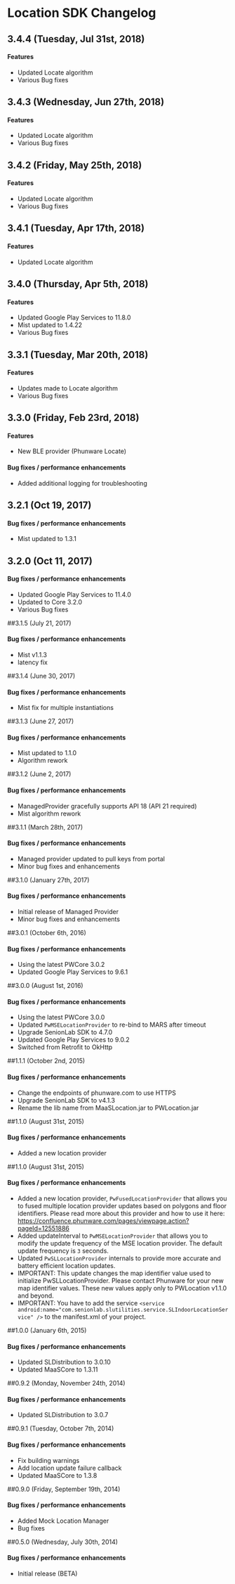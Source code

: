 # Location SDK Changelog
## 3.4.4 (Tuesday, Jul 31st, 2018)
#### Features
* Updated Locate algorithm
* Various Bug fixes

## 3.4.3 (Wednesday, Jun 27th, 2018)
#### Features
* Updated Locate algorithm
* Various Bug fixes

## 3.4.2 (Friday, May 25th, 2018)
#### Features
* Updated Locate algorithm
* Various Bug fixes

## 3.4.1 (Tuesday, Apr 17th, 2018)
#### Features
* Updated Locate algorithm

## 3.4.0 (Thursday, Apr 5th, 2018)
#### Features
* Updated Google Play Services to 11.8.0
* Mist updated to 1.4.22
* Various Bug fixes

## 3.3.1 (Tuesday, Mar 20th, 2018)
#### Features
* Updates made to Locate algorithm
* Various Bug fixes

## 3.3.0 (Friday, Feb 23rd, 2018)
#### Features
* New BLE provider (Phunware Locate)

#### Bug fixes / performance enhancements
* Added additional logging for troubleshooting

## 3.2.1 (Oct 19, 2017)
#### Bug fixes / performance enhancements
 * Mist updated to 1.3.1

## 3.2.0 (Oct 11, 2017)
#### Bug fixes / performance enhancements
 * Updated Google Play Services to 11.4.0
 * Updated to Core 3.2.0
 * Various Bug fixes

##3.1.5 (July 21, 2017)
#### Bug fixes / performance enhancements
 * Mist v1.1.3
 * latency fix

##3.1.4 (June 30, 2017)
#### Bug fixes / performance enhancements
 * Mist fix for multiple instantiations

##3.1.3 (June 27, 2017)
#### Bug fixes / performance enhancements
 * Mist updated to 1.1.0
 * Algorithm rework

##3.1.2 (June 2, 2017)
#### Bug fixes / performance enhancements
 * ManagedProvider gracefully supports API 18 (API 21 required)
 * Mist algorithm rework

##3.1.1 (March 28th, 2017)
#### Bug fixes / performance enhancements
 * Managed provider updated to pull keys from portal
 * Minor bug fixes and enhancements

##3.1.0 (January 27th, 2017)
#### Bug fixes / performance enhancements
 * Initial release of Managed Provider
 * Minor bug fixes and enhancements

##3.0.1 (October 6th, 2016)
#### Bug fixes / performance enhancements
 *  Using the latest PWCore 3.0.2
 * Updated Google Play Services to 9.6.1

##3.0.0 (August 1st, 2016)
#### Bug fixes / performance enhancements
 *  Using the latest PWCore 3.0.0
 *  Updated `PwMSELocationProvider` to re-bind to MARS after timeout
 * Upgrade SenionLab SDK to 4.7.0
 * Updated Google Play Services to 9.0.2
 * Switched from Retrofit to OkHttp

##1.1.1 (October 2nd, 2015)
#### Bug fixes / performance enhancements
 *  Change the endpoints of phunware.com to use HTTPS
 *  Upgrade SenionLab SDK to v4.1.3
 *  Rename the lib name from MaaSLocation.jar to PWLocation.jar

##1.1.0 (August 31st, 2015)
#### Bug fixes / performance enhancements
 *  Added a new location provider

##1.1.0 (August 31st, 2015)
#### Bug fixes / performance enhancements
 *  Added a new location provider, `PwFusedLocationProvider` that allows you to fused multiple location provider updates based on polygons and floor identifiers. Please read more about this provider and how to use it here: https://confluence.phunware.com/pages/viewpage.action?pageId=12551886
 *  Added updateInterval to `PwMSELocationProvider` that allows you to modify the update frequency of the MSE location provider. The default update frequency is `3` seconds.
 *  Updated `PwSLLocationProvider` internals to provide more accurate and battery efficient location updates.
* IMPORTANT: This update changes the map identifier value used to initialize PwSLLocationProvider. Please contact Phunware for your new map identifier values. These new values apply only to PWLocation v1.1.0 and beyond.
* IMPORTANT: You have to add the service ```<service android:name="com.senionlab.slutilities.service.SLIndoorLocationService" />``` to the manifest.xml of your project.

##1.0.0 (January 6th, 2015)
#### Bug fixes / performance enhancements
 * Updated SLDistribution to 3.0.10
 * Updated MaaSCore to 1.3.11

##0.9.2 (Monday, November 24th, 2014)
#### Bug fixes / performance enhancements
 * Updated SLDistribution to 3.0.7

##0.9.1 (Tuesday, October 7th, 2014)
#### Bug fixes / performance enhancements
 * Fix building warnings
 * Add location update failure callback
 * Updated MaaSCore to 1.3.8

##0.9.0 (Friday, September 19th, 2014)
#### Bug fixes / performance enhancements
 * Added Mock Location Manager
 * Bug fixes

##0.5.0 (Wednesday, July 30th, 2014)
#### Bug fixes / performance enhancements
 * Initial release (BETA)

